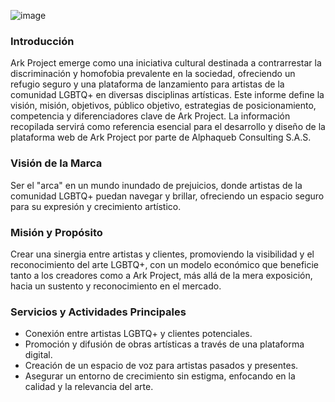 ![image](https://github.com/antonioqueb/rainbow-app/assets/92013606/4a0bb3bd-c1d1-49fe-a2b0-fc664b223b54)

### Introducción

Ark Project emerge como una iniciativa cultural destinada a contrarrestar la discriminación y homofobia prevalente en la sociedad, ofreciendo un refugio seguro y una plataforma de lanzamiento para artistas de la comunidad LGBTQ+ en diversas disciplinas artísticas. Este informe define la visión, misión, objetivos, público objetivo, estrategias de posicionamiento, competencia y diferenciadores clave de Ark Project. La información recopilada servirá como referencia esencial para el desarrollo y diseño de la plataforma web de Ark Project por parte de Alphaqueb Consulting S.A.S.

### Visión de la Marca

Ser el "arca" en un mundo inundado de prejuicios, donde artistas de la comunidad LGBTQ+ puedan navegar y brillar, ofreciendo un espacio seguro para su expresión y crecimiento artístico.

### Misión y Propósito

Crear una sinergia entre artistas y clientes, promoviendo la visibilidad y el reconocimiento del arte LGBTQ+, con un modelo económico que beneficie tanto a los creadores como a Ark Project, más allá de la mera exposición, hacia un sustento y reconocimiento en el mercado.

### Servicios y Actividades Principales

- Conexión entre artistas LGBTQ+ y clientes potenciales.
- Promoción y difusión de obras artísticas a través de una plataforma digital.
- Creación de un espacio de voz para artistas pasados y presentes.
- Asegurar un entorno de crecimiento sin estigma, enfocando en la calidad y la relevancia del arte.
